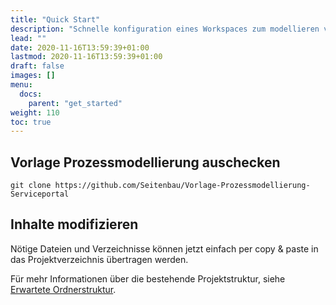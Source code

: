```yaml
---
title: "Quick Start"
description: "Schnelle konfiguration eines Workspaces zum modellieren von Prozessen."
lead: ""
date: 2020-11-16T13:59:39+01:00
lastmod: 2020-11-16T13:59:39+01:00
draft: false
images: []
menu:
  docs:
    parent: "get_started"
weight: 110
toc: true
---
```



## Vorlage Prozessmodellierung auschecken

```shell
git clone https://github.com/Seitenbau/Vorlage-Prozessmodellierung-Serviceportal
```

## Inhalte modifizieren

Nötige Dateien und Verzeichnisse können jetzt einfach per copy & paste 
in das Projektverzeichnis übertragen werden.

Für mehr Informationen über die bestehende Projektstruktur, siehe <a target="_blank" href="/docs/plugin/structure/">Erwartete Ordnerstruktur</a>.

